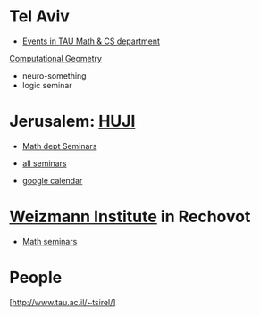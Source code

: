 # Tel Aviv
- [Events in TAU Math & CS department](https://en.cs.tau.ac.il/computer/events_main)

[Computational Geometry](http://acg.cs.tau.ac.il/cg-seminar)

- neuro-something
- logic seminar
# Jerusalem: [HUJI](http://new.huji.ac.il)
- [Math dept Seminars](http://www.math.huji.ac.il/seminar.html)

- [all seminars](http://www.math.huji.ac.il/seminars.html)

- [google calendar](http://www.math.huji.ac.il/upcoming.htm)

# [Weizmann Institute](http://www.weizmann.ac.il) in Rechovot
- [Math seminars](https://www.weizmann.ac.il/math/upcoming-seminars)

# People

[http://www.tau.ac.il/~tsirel/]